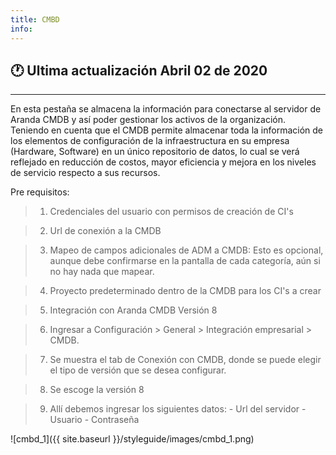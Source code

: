 ```yaml
---
title: CMBD
info:
---
```

## 🕐 Ultima actualización Abril 02 de 2020
<hr>





En esta pestaña se almacena la información para conectarse al servidor de Aranda CMDB y así poder gestionar los activos de la organización. Teniendo en cuenta que el CMDB permite almacenar toda la información de los elementos de configuración de la infraestructura en su empresa (Hardware, Software) en un único repositorio de datos, lo cual se verá reflejado en reducción de costos, mayor eficiencia y mejora en los niveles de servicio respecto a sus recursos.

Pre requisitos:

> 1. Credenciales del usuario con permisos de creación de CI's

> 2. Url de conexión a la CMDB

> 3. Mapeo de campos adicionales de ADM a CMDB: Esto es opcional, aunque debe confirmarse en la pantalla de cada categoría, aún si no hay nada que mapear.

> 4. Proyecto predeterminado dentro de la CMDB para los CI's a crear

> 5. Integración con Aranda CMDB Versión 8

> 6. Ingresar a Configuración > General > Integración empresarial > CMDB.

> 7. Se muestra el tab de Conexión con CMDB, donde se puede elegir el tipo de versión que se desea configurar.

> 8. Se escoge la versión 8

> 9. Allí debemos ingresar los siguientes datos: - Url del servidor - Usuario - Contraseña


![cmbd_1]({{ site.baseurl }}/styleguide/images/cmbd_1.png)
